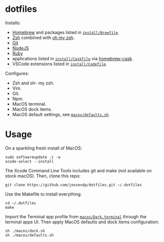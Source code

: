 # dotfiles

Installs:
- [Homebrew](https://brew.sh) and packages listed in [`install/Brewfile`](./install/Brewfile).
- [Zsh](https://www.zsh.org) combined with [oh my zsh](https://ohmyz.sh).
- [Git](https://git-scm.com)
- [NodeJS](https://nodejs.org/)
- [Ruby](https://www.ruby-lang.org/en/)
- applications listed in [`install/Caskfile`](./install/Caskfile) via [homebrew-cask](https://github.com/Homebrew/homebrew-cask).
- VSCode extensions listed in [`install/Codefile`](./install/Codefile).

Configures:
- Zsh and oh- my zsh.
- Vim.
- Git.
- Npm.
- MacOS terminal.
- MacOS dock items.
- MacOS default settings, see [`macos/defaults.sh`](./macos/defaults.sh).

# Usage

On a sparkling fresh install of MacOS:

```
sudo softwareupdate -i -a
xcode-select --install
```

The Xcode Command Line Tools includes git and make (not available on stock macOS). Then, clone this repo:

```
git clone https://github.com/jessevdp/dotfiles.git ~/.dotfiles
```

Use the Makefile to install everything:

```
cd ~/.dotfiles
make
```

Import the Terminal app profile from [`macos/Dark.terminal`](./macos/Dark.terminal) through the terminal apps UI.
Then apply MacOS defaults and dock items configuration:

```
sh ./macos/dock.sh
sh ./macos/defaults.sh
```
